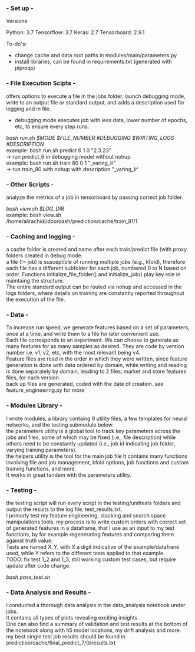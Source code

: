 ### - Set up -

Versions

Python: 3.7
Tensorflow: 3.7
Keras: 2.7
Tensorboard: 2.9.1


To-do's:
- change cache and data root paths in modules/main/parameters.py
- install libraries, can be found in requirements.txt (generated with pipreqs)


### - File Execution Scipts -

offers options to execute a file in the jobs folder, launch debugging mode, write to an output file or standard output, and adds a description used for logging and in file.<br/>
- debugging mode executes job with less data, lower number of epochs, etc, to ensure every step runs.

*bash run.sh $MODE $FILE_NUMBER #DEBUGGING $WRITING_LOGS #DESCRIPTION*<br/>
example: bash run.sh predict 6 1 0 "2.3.23"<br/>
-> run predict_6 in debugging model without nohup<br/>
example: bash run.sh train 80 0 1 "_varing_lr"<br/>
-> run train_80 with nohup with description "_varing_lr'

### - Other Scripts -

analyze the metrics of a job in tensorboard by passing correct job folder.

*bash view.sh $LOG_DIR*<br/>
example: bash view.sh /home/alirachidi/doordash/prediction/cache/train_81/1


### - Caching and logging -

a cache folder is created and name after each train/predict file (with proxy folders created in debug mode. <br/>
a file (!= job) is susceptible of running multiple jobs (e.g., kfold), therefore each file has a different
subfolder for each job, numbered 0 to N based on order. Functions initialize_file_folder() and initialize_job() play key role in maintaing the structure.<br/>
The entire standard output can be routed via nohup and accessed in the logs folders, where details on training are constantly reported throughout the execution of the file.

### - Data -

To increase run speed, we generate features based on a set of parameters, once at a time, and write them to a file for later convenient use.<br/>
Each file corresponds to an experiment. We can choose to generate as many features for as many samples as desired. They are code by version number i.e. v1, v2, etc, with the most relevant being v4.<br/>
Feature files are read in the order in which they were written, since feature generation is done with data ordered by domain, while writing and reading is done separately by domain, leading to 2 files, market and store features files, for each version.<br/>
back up files are generated, coded with the date of creation.
see feature_engineering.py for more

### - Modules Library -

I wrote modules, a library containg 9 utility files, a few templates for neural networks, and the testing
submodule below.<br/>
the  parameters utility is a global tool to track key parameters across the jobs and files, some of which
may be fixed (i.e., file description) while others need to be constantly updated (i.e., job id indicating
job folder, varying training parameters).<br/>
the helpers utility is the tool for the main job file It contains many functions involving file and job management, kfold options, job functions and custom training functions, and more.<br/>
It works in great tandem with the parameters utility.

### - Testing -

the testing script will run every script in the testing/unittests folders and output the results to the log file, test_results.txt.<br/>
I primarly test my feature engineering, stacking and search space manipulations tools. my process is to write custom orders with correct set of generated features in a dataframe, that I use as an input to my test functions, by for example regenerating features and comparing them against truth value.<br/>
Tests are named X_Y, with X a digit indicative of the example/datafrane used, while Y refers to the different tests applied to that example.<br/>
TODO: fix test 1_2 and 1_3, still working custom test cases, but require update after code change.

*bash pass_test.sh*

### - Data Analysis and Results -

I conducted a thorough data analysis in the data_analysis notebook under jobs.<br/>
It contains all types of plots revealing exciting insights.<br/>
One can also find a summary of validation and test results at the bottom of the notebook along
with h5 model locations, my drift analysis and more. <br/>
my best single test job results should be found in prediction/cache/final_predict_7/0/results.txt